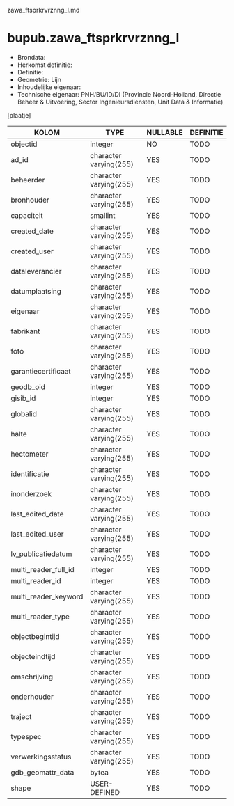zawa_ftsprkrvrznng_l.md

# bupub.zawa_ftsprkrvrznng_l


* Brondata: 
* Herkomst definitie: 
* Definitie: 
* Geometrie: Lijn
* Inhoudelijke eigenaar: 
* Technische eigenaar: PNH/BU/ID/DI (Provincie Noord-Holland, Directie Beheer & Uitvoering, Sector Ingenieursdiensten, Unit Data & Informatie)

[plaatje]


|KOLOM                            |TYPE                       |NULLABLE|DEFINITIE|
|------                           |----                       |-----   |-----    |
|objectid                         |integer                    |NO      |TODO|
|ad_id                            |character varying(255)     |YES     |TODO|
|beheerder                        |character varying(255)     |YES     |TODO|
|bronhouder                       |character varying(255)     |YES     |TODO|
|capaciteit                       |smallint                   |YES     |TODO|
|created_date                     |character varying(255)     |YES     |TODO|
|created_user                     |character varying(255)     |YES     |TODO|
|dataleverancier                  |character varying(255)     |YES     |TODO|
|datumplaatsing                   |character varying(255)     |YES     |TODO|
|eigenaar                         |character varying(255)     |YES     |TODO|
|fabrikant                        |character varying(255)     |YES     |TODO|
|foto                             |character varying(255)     |YES     |TODO|
|garantiecertificaat              |character varying(255)     |YES     |TODO|
|geodb_oid                        |integer                    |YES     |TODO|
|gisib_id                         |integer                    |YES     |TODO|
|globalid                         |character varying(255)     |YES     |TODO|
|halte                            |character varying(255)     |YES     |TODO|
|hectometer                       |character varying(255)     |YES     |TODO|
|identificatie                    |character varying(255)     |YES     |TODO|
|inonderzoek                      |character varying(255)     |YES     |TODO|
|last_edited_date                 |character varying(255)     |YES     |TODO|
|last_edited_user                 |character varying(255)     |YES     |TODO|
|lv_publicatiedatum               |character varying(255)     |YES     |TODO|
|multi_reader_full_id             |integer                    |YES     |TODO|
|multi_reader_id                  |integer                    |YES     |TODO|
|multi_reader_keyword             |character varying(255)     |YES     |TODO|
|multi_reader_type                |character varying(255)     |YES     |TODO|
|objectbegintijd                  |character varying(255)     |YES     |TODO|
|objecteindtijd                   |character varying(255)     |YES     |TODO|
|omschrijving                     |character varying(255)     |YES     |TODO|
|onderhouder                      |character varying(255)     |YES     |TODO|
|traject                          |character varying(255)     |YES     |TODO|
|typespec                         |character varying(255)     |YES     |TODO|
|verwerkingsstatus                |character varying(255)     |YES     |TODO|
|gdb_geomattr_data                |bytea                      |YES     |TODO|
|shape                            |USER-DEFINED               |YES     |TODO|
